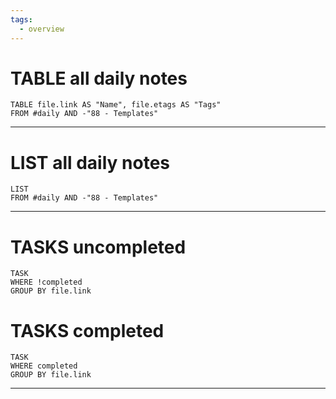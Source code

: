 ```yaml
---
tags:
  - overview
---
```


# TABLE all daily notes

```dataview
TABLE file.link AS "Name", file.etags AS "Tags"
FROM #daily AND -"88 - Templates"

```

---

# LIST all daily notes
```dataview
LIST
FROM #daily AND -"88 - Templates"

```

---

# TASKS uncompleted
```dataview
TASK
WHERE !completed
GROUP BY file.link 
```

# TASKS completed
```dataview
TASK
WHERE completed
GROUP BY file.link
```

---
